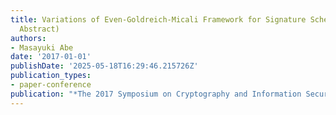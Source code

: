 ```yaml
---
title: Variations of Even-Goldreich-Micali Framework for Signature Schemes (Extended
  Abstract)
authors:
- Masayuki Abe
date: '2017-01-01'
publishDate: '2025-05-18T16:29:46.215726Z'
publication_types:
- paper-conference
publication: "*The 2017 Symposium on Cryptography and Information Security (SCIS'17)*"
---
```

